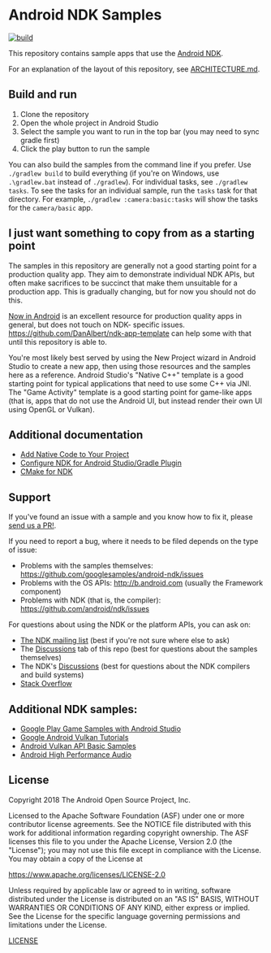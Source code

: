 # Android NDK Samples

[![build](https://github.com/android/ndk-samples/actions/workflows/build.yml/badge.svg)](https://github.com/android/ndk-samples/actions)

This repository contains sample apps that use the [Android NDK].

For an explanation of the layout of this repository, see
[ARCHITECTURE.md](ARCHITECTURE.md).

## Build and run

1. Clone the repository
2. Open the whole project in Android Studio
3. Select the sample you want to run in the top bar (you may need to sync gradle
   first)
4. Click the play button to run the sample

You can also build the samples from the command line if you prefer. Use
`./gradlew build` to build everything (if you're on Windows, use `.\gradlew.bat`
instead of `./gradlew`). For individual tasks, see `./gradlew tasks`. To see the
tasks for an individual sample, run the `tasks` task for that directory. For
example, `./gradlew :camera:basic:tasks` will show the tasks for the
`camera/basic` app.

## I just want something to copy from as a starting point

The samples in this repository are generally not a good starting point for a
production quality app. They aim to demonstrate individual NDK APIs, but often
make sacrifices to be succinct that make them unsuitable for a production app.
This is gradually changing, but for now you should not do this.

[Now in Android](https://github.com/android/nowinandroid/) is an excellent
resource for production quality apps in general, but does not touch on NDK-
specific issues. https://github.com/DanAlbert/ndk-app-template can help some
with that until this repository is able to.

You're most likely best served by using the New Project wizard in Android Studio
to create a new app, then using those resources and the samples here as a
reference. Android Studio's "Native C++" template is a good starting point for
typical applications that need to use some C++ via JNI. The "Game Activity"
template is a good starting point for game-like apps (that is, apps that do not
use the Android UI, but instead render their own UI using OpenGL or Vulkan).

## Additional documentation

- [Add Native Code to Your Project](https://developer.android.com/studio/projects/add-native-code.html)
- [Configure NDK for Android Studio/Gradle Plugin](https://developer.android.com/studio/projects/configure-agp-ndk)
- [CMake for NDK](https://developer.android.com/ndk/guides/cmake.html)

## Support

If you've found an issue with a sample and you know how to fix it, please
[send us a PR!](CONTRIBUTING.md).

If you need to report a bug, where it needs to be filed depends on the type of
issue:

- Problems with the samples themselves:
  https://github.com/googlesamples/android-ndk/issues
- Problems with the OS APIs: http://b.android.com (usually the Framework
  component)
- Problems with NDK (that is, the compiler):
  https://github.com/android/ndk/issues

For questions about using the NDK or the platform APIs, you can ask on:

- [The NDK mailing list](https://groups.google.com/g/android-ndk) (best if
  you're not sure where else to ask)
- The [Discussions](https://github.com/android/ndk-samples/discussions) tab of
  this repo (best for questions about the samples themselves)
- The NDK's [Discussions](https://github.com/android/ndk/discussions) (best for
  questions about the NDK compilers and build systems)
- [Stack Overflow](https://stackoverflow.com/questions/tagged/android)

## Additional NDK samples:

- [Google Play Game Samples with Android Studio](https://github.com/playgameservices/cpp-android-basic-samples)
- [Google Android Vulkan Tutorials](https://github.com/googlesamples/android-vulkan-tutorials)
- [Android Vulkan API Basic Samples](https://github.com/googlesamples/vulkan-basic-samples)
- [Android High Performance Audio](https://github.com/googlesamples/android-audio-high-performance)

## License

Copyright 2018 The Android Open Source Project, Inc.

Licensed to the Apache Software Foundation (ASF) under one or more contributor
license agreements. See the NOTICE file distributed with this work for
additional information regarding copyright ownership. The ASF licenses this file
to you under the Apache License, Version 2.0 (the "License"); you may not use
this file except in compliance with the License. You may obtain a copy of the
License at

https://www.apache.org/licenses/LICENSE-2.0

Unless required by applicable law or agreed to in writing, software distributed
under the License is distributed on an "AS IS" BASIS, WITHOUT WARRANTIES OR
CONDITIONS OF ANY KIND, either express or implied. See the License for the
specific language governing permissions and limitations under the License.

[LICENSE](LICENSE)

[Android NDK]: https://developer.android.com/ndk
